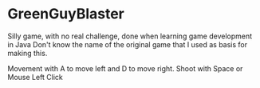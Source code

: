 # GreenGuyBlaster
Silly game, with no real challenge, done when learning game development in Java
Don't know the name of the original game that I used as basis for making this.


Movement with A to move left and D to move right. Shoot with Space or Mouse Left Click
